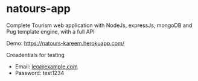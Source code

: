 # natours-app

Complete Tourism web application with NodeJs, expressJs, mongoDB and Pug template engine, with a full API

Demo: https://natours-kareem.herokuapp.com/

Creadentials for testing

  - Email: leo@example.com
  - Password: test1234




